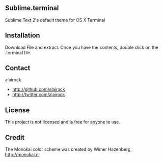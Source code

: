 Sublime.terminal
----------------

Sublime Text 2's default theme for OS X Terminal


## Installation

Download File and extract. Once you have the contents, double click on the .terminal file.

## Contact

alairock

- http://github.com/alairock
- http://twitter.com/alairock

## License

This project is not licensed and is free for anyone to use.

## Credit

The Monokai color scheme was created by Wimer Hazenberg, http://monokai.nl